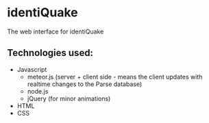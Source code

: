 # identiQuake
The web interface for identiQuake

Technologies used:
------------------
* Javascript
  * meteor.js (server + client side - means the client updates with realtime changes to the Parse database)
  * node.js 
  * jQuery (for minor animations)
* HTML
* CSS
